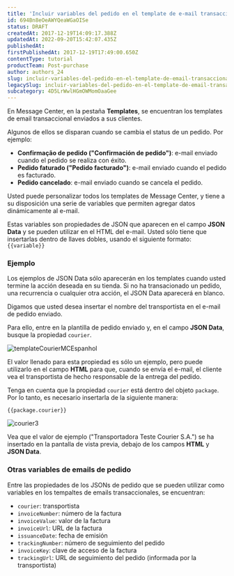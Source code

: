 ```yaml
---
title: 'Incluir variables del pedido en el template de e-mail transaccional'
id: 694Bn8eOeAWYQeaWGaOISe
status: DRAFT
createdAt: 2017-12-19T14:09:17.388Z
updatedAt: 2022-09-20T15:42:07.435Z
publishedAt: 
firstPublishedAt: 2017-12-19T17:49:00.650Z
contentType: tutorial
productTeam: Post-purchase
author: authors_24
slug: incluir-variables-del-pedido-en-el-template-de-email-transaccional
legacySlug: incluir-variables-del-pedido-en-el-template-de-email-transaccional
subcategory: 4D5LrWwlHGmOWMomOaaGee
---
```


En Message Center, en la pestaña __Templates__, se encuentran los templates de email transaccional enviados a sus clientes.

Algunos de ellos se disparan cuando se cambia el status de un pedido. Por ejemplo:
- __Confirmação de pedido ("Confirmación de pedido")__: e-mail enviado cuando el pedido se realiza con éxito.
- __Pedido faturado ("Pedido facturado")__: e-mail enviado cuando el pedido es facturado.
- __Pedido cancelado__: e-mail enviado cuando se cancela el pedido.

Usted puede personalizar todos los templates de Message Center, y tiene a su disposición una serie de variables que permiten agregar datos dinámicamente al e-mail.

Estas variables son propiedades de JSON que aparecen en el campo __JSON Data__ y se pueden utilizar en el HTML del e-mail. Usted sólo tiene que insertarlas dentro de llaves dobles, usando el siguiente formato: `{{variable}}`

### Ejemplo

<div class="alert alert-warning">
Los ejemplos de JSON Data sólo aparecerán en los templates cuando usted termine la acción deseada en su tienda. Si no ha transacionado un pedido, una recurrencia o cualquier otra acción, el JSON Data aparecerá en blanco.
</div>

Digamos que usted desea insertar el nombre del transportista en el e-mail de pedido enviado.

Para ello, entre en la plantilla de pedido enviado y, en el campo __JSON Data__, busque la propiedad `courier`.

![templateCourierMCEspanhol](//images.contentful.com/alneenqid6w5/5bUVtrYTugUiqKimU6COEK/d73394e8e6f37fe56ea7ec6718c7edf6/templateCourierMCEspanhol.png)

El valor llenado para esta propiedad es sólo un ejemplo, pero puede utilizarlo en el campo __HTML__ para que, cuando se envía el e-mail, el cliente vea el transportista de hecho responsable de la entrega del pedido.

Tenga en cuenta que la propiedad `courier` está dentro del objeto `package`. Por lo tanto, es necesario insertarla de la siguiente manera:

`{{package.courier}}`

![courier3](//images.contentful.com/alneenqid6w5/2yzopAVuU46I2UICEQ0y2S/69e4a43fa202c90cb9996f4a3eea19aa/courier3.png)

Vea que el valor de ejemplo ("Transportadora Teste Courier S.A.") se ha insertado en la pantalla de vista previa, debajo de los campos __HTML__ y __JSON Data__.

### Otras variables de emails de pedido

Entre las propiedades de los JSONs de pedido que se pueden utilizar como variables en los tempaltes de emails transaccionales, se encuentran:

- `courier`: transportista
- `invoiceNumber`: número de la factura
- `invoiceValue`: valor de la factura
- `invoiceUrl`: URL de la factura
- `issuanceDate`: fecha de emisión
- `trackingNumber`: número de seguimiento del pedido
- `invoiceKey`: clave de acceso de la factura
- `trackingUrl`: URL de seguimiento del pedido (informada por la transportista)
